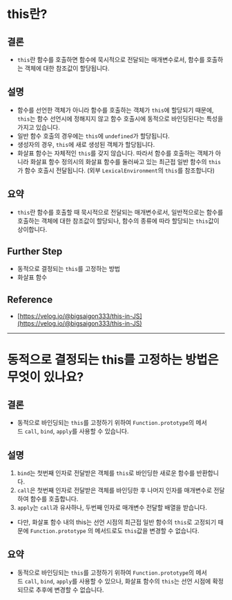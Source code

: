# this란?

## 결론

- `this`란 함수를 호출하면 함수에 묵시적으로 전달되는 매개변수로서, 함수를 호출하는 객체에 대한 참조값이 할당됩니다.

## 설명

- 함수를 선언한 객체가 아니라 함수를 호출하는 객체가 `this`에 할당되기 때문에, `this`는 함수 선언시에 정해지지 않고 함수 호출시에 동적으로 바인딩된다는 특성을 가지고 있습니다.
- 일반 함수 호출의 경우에는 `this`에 `undefined`가 할당됩니다.
- 생성자의 경우, `this`에 새로 생성된 객체가 할당됩니다.
- 화살표 함수는 자체적인 `this`를 갖지 않습니다. 따라서 함수를 호출하는 객체가 아니라 화살표 함수 정의시의 화살표 함수를 둘러싸고 있는 최근접 일반 함수의 `this`가 함수 호출시 전달됩니다. (외부 `LexicalEnvironment`의 `this`를 참조합니다)

## 요약

- `this`란 함수를 호출할 때 묵시적으로 전달되는 매개변수로서, 일반적으로는 함수를 호출하는 객체에 대한 참조값이 할당되나, 함수의 종류에 따라 할당되는 `this`값이 상이합니다.

## Further Step

- 동적으로 결정되는 `this`를 고정하는 방법
- 화살표 함수

## Reference

- [https://velog.io/@bigsaigon333/this-in-JS](https://velog.io/@bigsaigon333/this-in-JS)

---

# 동적으로 결정되는 this를 고정하는 방법은 무엇이 있나요?

## 결론

- 동적으로 바인딩되는 `this`를 고정하기 위하여 `Function.prototype`의 메서드 `call`, `bind`, `apply`를 사용할 수 있습니다.

## 설명

1. `bind`는 첫번째 인자로 전달받은 객체를 `this`로 바인딩한 새로운 함수를 반환합니다.
2. `call`은 첫번째 인자로 전달받은 객체를 바인딩한 후 나머지 인자를 매개변수로 전달하여 함수를 호출합니다.
3. `apply`는 `call`과 유사하나, 두번째 인자로 매개변수 전달할 배열을 받습니다.

- 다만, 화살표 함수 내의 this는 선언 시점의 최근접 일반 함수의 `this`로 고정되기 때문에 `Function.prototype` 의 메서드로도 `this`값을 변경할 수 없습니다.

## 요약

- 동적으로 바인딩되는 `this`를 고정하기 위하여 `Function.prototype`의 메서드 `call`, `bind`, `apply`를 사용할 수 있으나, 화살표 함수의 `this`는 선언 시점에 확정되므로 추후에 변경할 수 없습니다.
